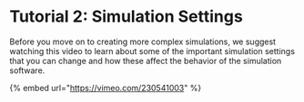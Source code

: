 # Tutorial 2: Simulation Settings

Before you move on to creating more complex simulations, we suggest watching this video to learn about some of the important simulation settings that you can change and how these affect the behavior of the simulation software.

{% embed url="https://vimeo.com/230541003" %}



